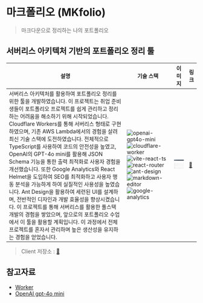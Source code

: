 # 마크폴리오 (MKfolio)

> 마크다운으로 정리하는 나의 포트폴리오

## 서버리스 아키텍처 기반의 포트폴리오 정리 툴

| 설명 | 기술 스택 | 이미지 | 링크 |
| --- | --- | --- | --- |
| 서버리스 아키텍처를 활용하여 포트폴리오 정리를 위한 툴을 개발하였습니다. 이 프로젝트는 취업 준비생들이 포트폴리오 프로젝트를 쉽게 관리하고 정리하는 어려움을 해소하기 위해 시작되었습니다. Cloudflare Workers를 통해 서버리스 형태로 구현하였으며, 기존 AWS Lambda에서의 경험을 살려 최신 기술 스택에 도전하였습니다. 전체적으로 TypeScript를 사용하여 코드의 안전성을 높였고, OpenAI의 GPT-4o mini를 활용해 JSON Schema 기능을 통한 출력 최적화로 사용자 경험을 개선했습니다. 또한 Google Analytics와 React Helmet을 도입하여 SEO를 최적화하고 사용자 행동 분석을 가능하게 하여 실질적인 사용성을 높였습니다. Ant Design을 활용하여 세련된 UI를 설계하며, 전반적인 디자인과 개발 효율성을 향상시켰습니다. 이 프로젝트를 통해 서버리스를 활용한 풀스택 개발의 경험을 쌓았으며, 앞으로의 포트폴리오 수업에서 이 툴을 활용할 계획입니다. 이 과정에서 전체 프로젝트를 혼자서 관리하며 높은 생산성을 유지하는 경험을 얻었습니다. | ![openai-gpt4o-mini](https://img.shields.io/badge/openai%20gpt4o%20mini-0A0A0A?style=plastic) ![cloudflare-worker](https://img.shields.io/badge/cloudflare%20worker-0A0A0A?style=plastic) ![vite-react-ts](https://img.shields.io/badge/vite%20react%20ts-0A0A0A?style=plastic) ![react-router](https://img.shields.io/badge/react%20router-0A0A0A?style=plastic) ![ant-design](https://img.shields.io/badge/ant%20design-0A0A0A?style=plastic) ![markdown-editor](https://img.shields.io/badge/markdown%20editor-0A0A0A?style=plastic) ![google-analytics](https://img.shields.io/badge/google%20analytics-0A0A0A?style=plastic) | ![](https://raw.githubusercontent.com/qus0in/qus0in/refs/heads/main/mkpolio_demo.gif) | [🔗](https://mkfolio.vercel.app/) |

> Client 저장소 : [🔗](https://github.com/qus0in/mkfolio)

## 참고자료

- [Worker](https://developers.cloudflare.com/workers/)
- [OpenAI gpt-4o mini](https://platform.openai.com/docs/guides/text-generation)
